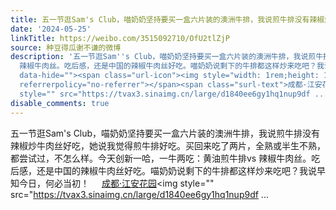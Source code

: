 ```yaml
---
title: 五一节逛Sam's Club，喵奶奶坚持要买一盒六片装的澳洲牛排，我说煎牛排没有辣椒炒牛肉丝好吃，她说我觉得煎牛排好吃。买回来吃了两片，全熟或半生不熟，都尝试过...
date: '2024-05-25'
linkTitle: https://weibo.com/3515092710/OfU2tlZjP
source: 种豆得瓜谢不谦的微博
description: '五一节逛Sam''s Club，喵奶奶坚持要买一盒六片装的澳洲牛排，我说煎牛排没有辣椒炒牛肉丝好吃，她说我觉得煎牛排好吃。买回来吃了两片，全熟或半生不熟，都尝试过，不怎么样。今天创新一哈，一牛两吃：黄油煎牛排vs
  辣椒牛肉丝。吃后感，还是中国的辣椒牛肉丝好吃。喵奶奶说剩下的牛排都这样炒来吃吧？我说早知今日，何必当初！ <a href="http://weibo.com/p/100101B2094655DB69A7F84698"
  data-hide=""><span class="url-icon"><img style="width: 1rem;height: 1rem" src="https://h5.sinaimg.cn/upload/2015/09/25/3/timeline_card_small_location_default.png"
  referrerpolicy="no-referrer"></span><span class="surl-text">成都·江安花园</span></a><img
  style="" src="https://tvax3.sinaimg.cn/large/d1840ee6gy1hq1nup9df ...'
disable_comments: true
---
```

五一节逛Sam's Club，喵奶奶坚持要买一盒六片装的澳洲牛排，我说煎牛排没有辣椒炒牛肉丝好吃，她说我觉得煎牛排好吃。买回来吃了两片，全熟或半生不熟，都尝试过，不怎么样。今天创新一哈，一牛两吃：黄油煎牛排vs 辣椒牛肉丝。吃后感，还是中国的辣椒牛肉丝好吃。喵奶奶说剩下的牛排都这样炒来吃吧？我说早知今日，何必当初！ <a href="http://weibo.com/p/100101B2094655DB69A7F84698" data-hide=""><span class="url-icon"><img style="width: 1rem;height: 1rem" src="https://h5.sinaimg.cn/upload/2015/09/25/3/timeline_card_small_location_default.png" referrerpolicy="no-referrer"></span><span class="surl-text">成都·江安花园</span></a><img style="" src="https://tvax3.sinaimg.cn/large/d1840ee6gy1hq1nup9df ...